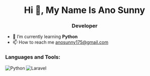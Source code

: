 <h1 align="center">Hi 👋, My Name Is Ano Sunny</h1>
<h3 align="center">Developer</h3>

- 🌱 I’m currently learning <b>Python</b>   
- 📫 How to reach me anosunny175@gmail.com
### Languages and Tools:
<p align="left">
  <img src="https://img.icons8.com/color/48/000000/python-os.png" alt="Python"/>
  <img src="https://img.icons8.com/color/48/000000/laravel.png" alt="Laravel"/>
</p>
